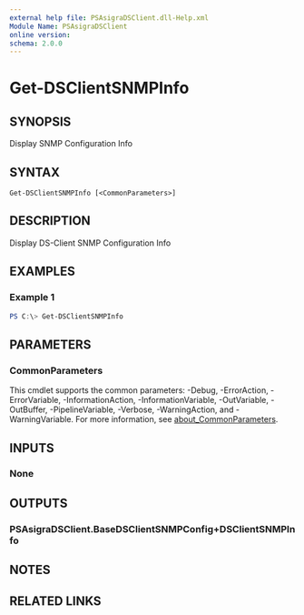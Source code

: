 ```yaml
---
external help file: PSAsigraDSClient.dll-Help.xml
Module Name: PSAsigraDSClient
online version:
schema: 2.0.0
---
```


# Get-DSClientSNMPInfo

## SYNOPSIS
Display SNMP Configuration Info

## SYNTAX

```
Get-DSClientSNMPInfo [<CommonParameters>]
```

## DESCRIPTION
Display DS-Client SNMP Configuration Info

## EXAMPLES

### Example 1
```powershell
PS C:\> Get-DSClientSNMPInfo
```

## PARAMETERS

### CommonParameters
This cmdlet supports the common parameters: -Debug, -ErrorAction, -ErrorVariable, -InformationAction, -InformationVariable, -OutVariable, -OutBuffer, -PipelineVariable, -Verbose, -WarningAction, and -WarningVariable. For more information, see [about_CommonParameters](http://go.microsoft.com/fwlink/?LinkID=113216).

## INPUTS

### None

## OUTPUTS

### PSAsigraDSClient.BaseDSClientSNMPConfig+DSClientSNMPInfo

## NOTES

## RELATED LINKS
